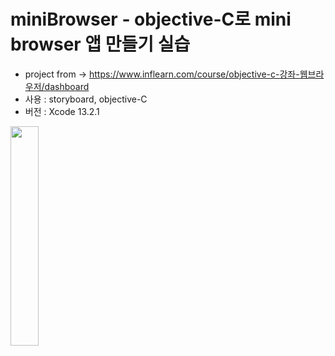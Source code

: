 # miniBrowser - objective-C로 mini browser 앱 만들기 실습

+ project from -> https://www.inflearn.com/course/objective-c-강좌-웹브라우저/dashboard
+ 사용 : storyboard, objective-C
+ 버전 : Xcode 13.2.1

<img width="30%" src="https://user-images.githubusercontent.com/94026712/149740318-0c83ee54-26fe-4d7c-9bd3-c26273afbb11.png"/>

